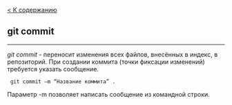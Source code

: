 [ < К содержанию](./readme.md)

## git commit
---
*git commit* - переносит изменения всех файлов, внесённых в индекс, в репозиторий. При создании коммита (точки фиксации изменений) требуется указать сообщение.

```bash-
 git commit –m “Название коммита” . 
```

Параметр -m позволяет написать сообщение из командной строки.